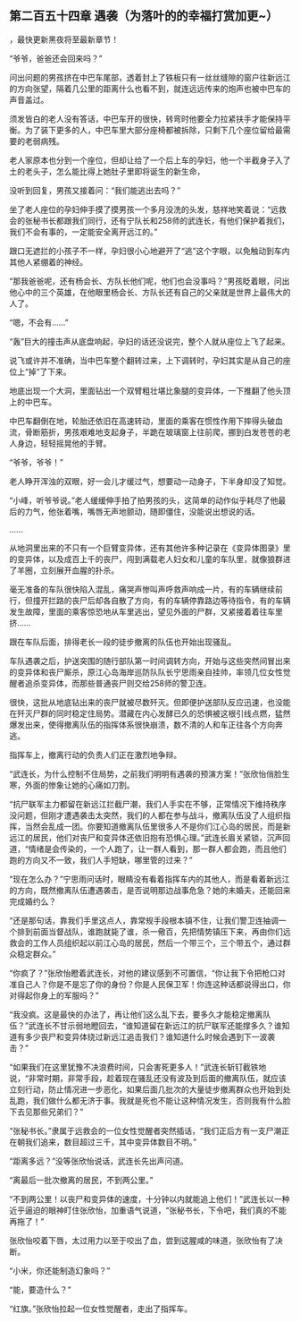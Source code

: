 ## 第二百五十四章 遇袭（为落叶的的幸福打赏加更~）
，最快更新黑夜将至最新章节！

“爷爷，爸爸还会回来吗？”

问出问题的男孩挤在中巴车尾部，透着封上了铁板只有一丝丝缝隙的窗户往新远江的方向张望，隔着几公里的距离什么也看不到，就连远远传来的炮声也被中巴车的声音盖过。

须发皆白的老人没有答话，中巴车开的很快，转弯时他要全力拉紧扶手才能保持平衡。为了装下更多的人，中巴车里大部分座椅都被拆除，只剩下几个座位留给最需要的老弱病残。

老人家原本也分到一个座位，但却让给了一个后上车的孕妇，他一个半截身子入了土的老头子，怎么能比得上她肚子里即将诞生的新生命，

没听到回复，男孩又接着问：“我们能逃出去吗？”

坐了老人座位的孕妇伸手摸了摸男孩一个多月没洗的头发，慈祥地笑着说：“远救会的张秘书长都跟我们同行，还有宁队长和258师的武连长，有他们保护着我们，我们不会有事的，一定能安全离开远江的。”

跟口无遮拦的小孩子不一样，孕妇很小心地避开了“逃”这个字眼，以免触动到车内其他人紧绷着的神经。

“那我爸爸呢，还有杨会长、方队长他们呢，他们也会没事吗？”男孩眨着眼，问出他心中的三个英雄，在他眼里杨会长、方队长还有自己的父亲就是世界上最伟大的人了。

“嗯，不会有……”

“轰”巨大的撞击声从底盘响起，孕妇的话还没说完，整个人就从座位上飞了起来。

说飞或许并不准确，当中巴车整个翻转过来，上下调转时，孕妇其实是从自己的座位上“掉”了下来。

地底出现一个大洞，里面钻出一个双臂粗壮堪比象腿的变异体，一下推翻了他头顶上的中巴车。

中巴车翻倒在地，轮胎还依旧在高速转动，里面的乘客在惯性作用下摔得头破血流，骨断筋折，男孩艰难地支起身子，半跪在玻璃窗上往前爬，挪到白发苍苍的老人身边，轻轻摇晃他的手臂。

“爷爷，爷爷！”

老人睁开浑浊的双眼，好一会儿才缓过气，想要动一动身子，下半身却没了知觉。

“小峰，听爷爷说。”老人缓缓伸手拍了拍男孩的头，这简单的动作似乎耗尽了他最后的力气，他张着嘴，嘴唇无声地颤动，随即僵住，没能说出想说的话。

……

从地洞里出来的不只有一个巨臂变异体，还有其他许多种记录在《变异体图录》里的变异体，以及成百上千的丧尸，闯到满载老人妇女和儿童的车队里，就像狼群进了羊圈，立刻展开血腥的扑杀。

毫无准备的车队很快陷入混乱，痛哭声惨叫声呼救声响成一片，有的车辆继续前行，但撞开拦路的丧尸后却各自散了方向，有的车辆停靠路边等待指令，有的车辆发生故障，里面的乘客惊恐地从车里逃出，望见外面的尸群，又紧接着着往车里挤……

跟在车队后面，排得老长一段的徒步撤离的队伍也开始出现骚乱。

车队遇袭之后，护送突围的随行部队第一时间调转方向，开始与这些突然间冒出来的变异体和丧尸厮杀，原江心岛海岸巡防队队长宁思雨亲自挂帅，率领几位女性觉醒者追杀变异体，而那些普通丧尸则交给258师的警卫连。

很快，这批从地底钻出来的丧尸就被尽数歼灭。但即便护送部队反应迅速，也没能在歼灭尸群的同时稳定住局势。潜藏在内心发酵已久的恐惧被这根引线点燃，猛然爆发出来，使得撤离队伍的指挥体系很快崩溃，数不清的人和车正往各个方向奔逃。

指挥车上，撤离行动的负责人们正在激烈地争辩。

“武连长，为什么控制不住局势，之前我们明明有遇袭的预演方案！”张欣怡俏脸生寒，外面的惨象让她的心痛如刀割。

“抗尸联军主力都留在新远江拦截尸潮，我们人手实在不够，正常情况下维持秩序没问题，但刚才遭遇袭击太突然，我们的人都在参与战斗，撤离队伍没了人组织指挥，当然会乱成一团。你要知道撤离队伍里很多人不是你们江心岛的居民，而是新远江的居民，他们对丧尸和变异体还依旧抱有恐惧心理。”武连长眉关紧锁，沉声回道，“情绪是会传染的，一个人跑了，让一群人看到，那一群人都会跑，而且他们跑的方向又不一致，我们人手短缺，哪里管的过来？”

“现在怎么办？”宁思雨问话时，眼睛没有看着指挥车内的其他人，而是看着新远江的方向，既然撤离队伍遭遇袭击，是否说明那边战事危急？她的未婚夫，还能回来完成婚约么？

“还是那句话，靠我们手里这点人，靠常规手段根本镇不住，让我们警卫连抽调一个排到前面当督战队，谁跑就毙了谁，杀一儆百，先把情势镇压下来，再由你们远救会的工作人员组织起以前江心岛的居民，然后一个带三个，三个带五个，通过群众稳定群众。”

“你疯了？”张欣怡瞪着武连长，对他的建议感到不可置信，“你让我下令把枪口对准自己人？你是不是忘了你的身份？你是人民保卫军！你连这种话都说得出口，你对得起你身上的军服吗？”

“我没疯。这是最快的办法了，再让他们这么乱下去，要多久才能稳定撤离队伍？”武连长不甘示弱地瞪回去，“谁知道留在新远江的抗尸联军还能撑多久？谁知道有多少丧尸和变异体绕过新远江追击我们？谁知道什么时候会遇到下一波袭击？”

“如果我们在这里犹豫不决浪费时间，只会害死更多人！”武连长斩钉截铁地说，“非常时期，非常手段，趁着现在骚乱还没有波及到后面的撤离队伍，就应该立刻行动，防止情况进一步恶化，如果后面几批次的大量徒步撤离群众也开始到处乱跑，我们做什么都无济于事。我就是死也不能让这种情况发生，否则我有什么脸下去见那些兄弟们？”

“张秘书长。”隶属于远救会的一位女性觉醒者突然插话，“我们正后方有一支尸潮正在朝我们追来，数目超过三千，其中变异体数目不明。”

“距离多远？”没等张欣怡说话，武连长先出声问道。

“离最后一批次撤离的居民，不到两公里。”

“不到两公里！以丧尸和变异体的速度，十分钟以内就能追上他们！”武连长以一种近乎逼迫的眼神盯住张欣怡，加重语气说道，“张秘书长，下令吧，我们真的不能再拖了！”

张欣怡咬着下唇，太过用力以至于咬出了血，尝到这腥咸的味道，张欣怡有了决断。

“小米，你还能制造幻象吗？”

“能，要造什么？”

“红旗。”张欣怡拉起一位女性觉醒者，走出了指挥车。

